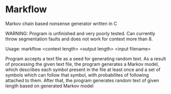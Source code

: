 # Markflow
Markov chain based nonsense generator written in C

WARNING: Program is unfinished and very poorly tested. Can currently throw segmentation faults and does not
work for context more than 8.

Usage: markflow \<context length\> \<output length\> \<input filename\>

Program accepts a text file as a seed for generating random text. As a result of processing the given text file, the program generates a Markov model, which describes each symbol present in the file at least once and a set of symbols which can follow that symbol, with probabilites of following attached to them. After that, the program generates random text of given length based on generated Markov model
